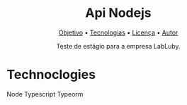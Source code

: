 
<h1 align="center"> Api Nodejs </h1>
<p align="center">
 <a href="#objetivo">Objetivo</a> •
 <a href="#tecnologias">Tecnologias</a> • 
 <a href="#licenc-a">Licença</a> • 
 <a href="#autor">Autor</a>
</p>
<p align="center"> Teste de estágio para a empresa LabLuby. </p>



# Technoclogies
 Node 
 Typescript
 Typeorm


